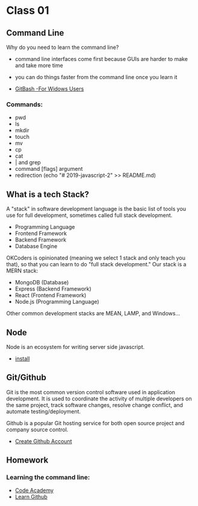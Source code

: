 # Class 01

## Command Line

Why do you need to learn the command line? 
- command line interfaces come first because GUIs are harder to make and take more time
- you can do things faster from the command line once you learn it

- [GitBash -For Widows Users](https://gitforwindows.org/)

### Commands:

- pwd
- ls
- mkdir
- touch
- mv
- cp
- cat
- | and grep
- command [flags] argument
- redirection (echo "# 2019-javascript-2" >> README.md)

## What is a tech Stack?

A "stack" in software development language is the basic list of tools you use for full development, 
sometimes called full stack development.

- Programming Language
- Frontend Framework
- Backend Framework
- Database Engine

OKCoders is opinionated (meaning we select 1 stack and only teach you that), so that you can learn 
to do "full stack development."  Our stack is a MERN stack:

- MongoDB (Database)
- Express (Backend Framework)
- React (Frontend Framework)
- Node.js (Programming Language)

Other common development stacks are MEAN, LAMP, and Windows...

## Node

Node is an ecosystem for writing server side javascript.

- [install](https://nodejs.org/en/download/)

## Git/Github

Git is the most common version control software used in application development.  It is used 
to coordinate the activity of multiple developers on the same project, track software changes, 
resolve change conflict, and automate testing/deployment.

Github is a popular Git hosting service for both open source project and company source control.

- [Create Github Account](https://github.com/)

## Homework

### Learning the command line: 

- [Code Academy](https://www.codecademy.com/learn/learn-the-command-line) 
- [Learn Github](https://docs.github.com/en/get-started/start-your-journey/hello-world)
